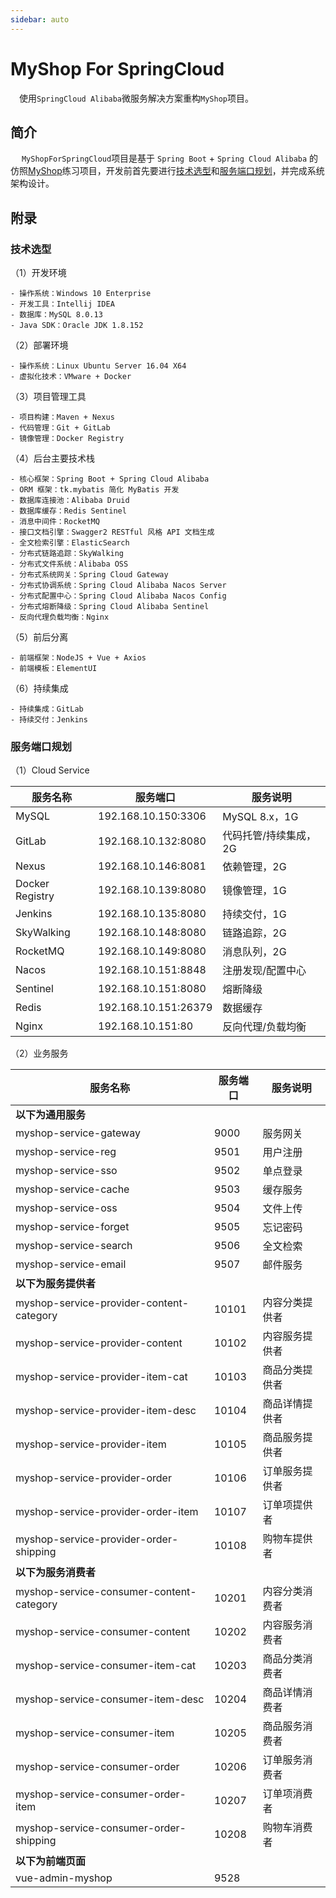 ```yaml
---
sidebar: auto
---
```


# MyShop For SpringCloud

​	　使用`SpringCloud Alibaba`微服务解决方案重构`MyShop`项目。

 

##   简介

​	　`MyShopForSpringCloud`项目是基于 `Spring Boot` + `Spring Cloud Alibaba` 的仿照[MyShop](./myshop-ssm.html)练习项目，开发前首先要进行[技术选型](#技术选型)和[服务端口规划](#服务端口规划)，并完成系统架构设计。



## 附录

### 技术选型

（1）开发环境

```
- 操作系统：Windows 10 Enterprise
- 开发工具：Intellij IDEA
- 数据库：MySQL 8.0.13
- Java SDK：Oracle JDK 1.8.152
```

（2）部署环境

```
- 操作系统：Linux Ubuntu Server 16.04 X64
- 虚拟化技术：VMware + Docker
```

（3）项目管理工具

```
- 项目构建：Maven + Nexus
- 代码管理：Git + GitLab
- 镜像管理：Docker Registry
```

（4）后台主要技术栈

```
- 核心框架：Spring Boot + Spring Cloud Alibaba
- ORM 框架：tk.mybatis 简化 MyBatis 开发
- 数据库连接池：Alibaba Druid
- 数据库缓存：Redis Sentinel
- 消息中间件：RocketMQ
- 接口文档引擎：Swagger2 RESTful 风格 API 文档生成
- 全文检索引擎：ElasticSearch
- 分布式链路追踪：SkyWalking
- 分布式文件系统：Alibaba OSS
- 分布式系统网关：Spring Cloud Gateway
- 分布式协调系统：Spring Cloud Alibaba Nacos Server
- 分布式配置中心：Spring Cloud Alibaba Nacos Config
- 分布式熔断降级：Spring Cloud Alibaba Sentinel
- 反向代理负载均衡：Nginx
```

（5）前后分离

```
- 前端框架：NodeJS + Vue + Axios
- 前端模板：ElementUI
```

（6）持续集成

```
- 持续集成：GitLab
- 持续交付：Jenkins
```



### 服务端口规划

（1）Cloud Service

| 服务名称        | 服务端口             | 服务说明              |
| --------------- | -------------------- | --------------------- |
| MySQL           | 192.168.10.150:3306  | MySQL 8.x，1G         |
| GitLab          | 192.168.10.132:8080  | 代码托管/持续集成，2G |
| Nexus           | 192.168.10.146:8081  | 依赖管理，2G          |
| Docker Registry | 192.168.10.139:8080  | 镜像管理，1G          |
| Jenkins         | 192.168.10.135:8080  | 持续交付，1G          |
| SkyWalking      | 192.168.10.148:8080  | 链路追踪，2G          |
| RocketMQ        | 192.168.10.149:8080  | 消息队列，2G          |
| Nacos           | 192.168.10.151:8848  | 注册发现/配置中心     |
| Sentinel        | 192.168.10.151:8080  | 熔断降级              |
| Redis           | 192.168.10.151:26379 | 数据缓存              |
| Nginx           | 192.168.10.151:80    | 反向代理/负载均衡     |

（2）业务服务

| 服务名称                                 | 服务端口 | 服务说明       |
| ---------------------------------------- | -------- | -------------- |
| **以下为通用服务**                       |          |                |
| myshop-service-gateway                   | 9000     | 服务网关       |
| myshop-service-reg                       | 9501     | 用户注册       |
| myshop-service-sso                       | 9502     | 单点登录       |
| myshop-service-cache                     | 9503     | 缓存服务       |
| myshop-service-oss                       | 9504     | 文件上传       |
| myshop-service-forget                    | 9505     | 忘记密码       |
| myshop-service-search                    | 9506     | 全文检索       |
| myshop-service-email                     | 9507     | 邮件服务       |
| **以下为服务提供者**                     |          |                |
| myshop-service-provider-content-category | 10101    | 内容分类提供者 |
| myshop-service-provider-content          | 10102    | 内容服务提供者 |
| myshop-service-provider-item-cat         | 10103    | 商品分类提供者 |
| myshop-service-provider-item-desc        | 10104    | 商品详情提供者 |
| myshop-service-provider-item             | 10105    | 商品服务提供者 |
| myshop-service-provider-order            | 10106    | 订单服务提供者 |
| myshop-service-provider-order-item       | 10107    | 订单项提供者   |
| myshop-service-provider-order-shipping   | 10108    | 购物车提供者   |
| **以下为服务消费者**                     |          |                |
| myshop-service-consumer-content-category | 10201    | 内容分类消费者 |
| myshop-service-consumer-content          | 10202    | 内容服务消费者 |
| myshop-service-consumer-item-cat         | 10203    | 商品分类消费者 |
| myshop-service-consumer-item-desc        | 10204    | 商品详情消费者 |
| myshop-service-consumer-item             | 10205    | 商品服务消费者 |
| myshop-service-consumer-order            | 10206    | 订单服务消费者 |
| myshop-service-consumer-order-item       | 10207    | 订单项消费者   |
| myshop-service-consumer-order-shipping   | 10208    | 购物车消费者   |
| **以下为前端页面**                       |          |                |
| vue-admin-myshop                         | 9528     |                |

